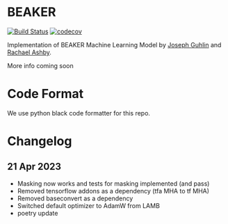# BEAKER

[![Build Status](https://travis-ci.com/jguhlin/beaker.svg?branch=main)](https://travis-ci.com/jguhlin/beaker) [![codecov](https://codecov.io/gh/jguhlin/beaker/branch/main/graph/badge.svg?token=C83YL05H8H)](undefined)

Implementation of BEAKER Machine Learning Model by [Joseph Guhlin](https://github.com/jguhlin) and [Rachael Ashby](https://github.com/r-ashby).

More info coming soon

# Code Format
We use python black code formatter for this repo.

# Changelog

## 21 Apr 2023
- Masking now works and tests for masking implemented (and pass)
- Removed tensorflow addons as a dependency (tfa MHA to tf MHA)
- Removed baseconvert as a dependency
- Switched default optimizer to AdamW from LAMB
- poetry update
